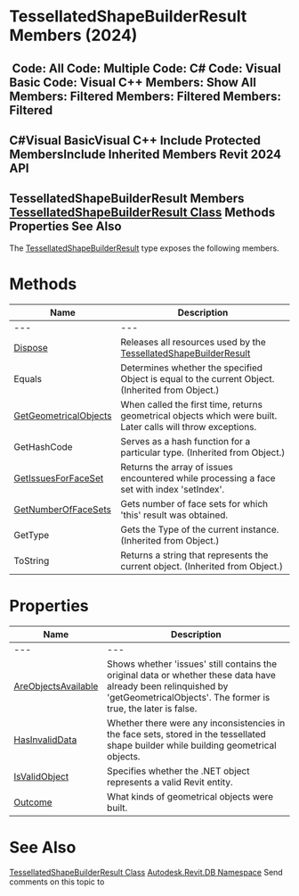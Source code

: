 # TessellatedShapeBuilderResult Members (2024)

﻿
 Code: All Code: Multiple Code: C# Code: Visual Basic Code: Visual C++  Members: Show All Members: Filtered Members: Filtered Members: Filtered   
---  
C#Visual BasicVisual C++
Include Protected MembersInclude Inherited Members
Revit 2024 API  
---  
TessellatedShapeBuilderResult Members  
[TessellatedShapeBuilderResult Class](16e1e032-d9fd-2708-0704-ed00b0b85441.md "TessellatedShapeBuilderResult Class") Methods Properties See Also  
---  
The [TessellatedShapeBuilderResult](16e1e032-d9fd-2708-0704-ed00b0b85441.md "TessellatedShapeBuilderResult Class") type exposes the following members.
# Methods
| Name | Description |
| --- | --- |
| --- | --- | --- |
| [Dispose](c6fe4067-905b-9f4a-7403-ec7ee52a5ca7.md "Dispose Method") | Releases all resources used by the [TessellatedShapeBuilderResult](16e1e032-d9fd-2708-0704-ed00b0b85441.md "TessellatedShapeBuilderResult Class") |
| Equals | Determines whether the specified Object is equal to the current Object. (Inherited from Object.) |
| [GetGeometricalObjects](3c5c4efb-8960-869f-76c0-338979e5a484.md "GetGeometricalObjects Method") | When called the first time, returns geometrical objects which were built. Later calls will throw exceptions. |
| GetHashCode | Serves as a hash function for a particular type.  (Inherited from Object.) |
| [GetIssuesForFaceSet](9063460c-2dd8-a00e-6519-8733117870cb.md "GetIssuesForFaceSet Method") | Returns the array of issues encountered while processing a face set with index 'setIndex'. |
| [GetNumberOfFaceSets](c5e36953-ef39-f868-f49b-313db8055bcc.md "GetNumberOfFaceSets Method") | Gets number of face sets for which 'this' result was obtained. |
| GetType | Gets the Type of the current instance. (Inherited from Object.) |
| ToString | Returns a string that represents the current object. (Inherited from Object.) |

# Properties
| Name | Description |
| --- | --- |
| --- | --- | --- |
| [AreObjectsAvailable](ea616568-4dc6-0ea7-8bf9-f0d91d4fca66.md "AreObjectsAvailable Property") | Shows whether 'issues' still contains the original data or whether these data have already been relinquished by 'getGeometricalObjects'. The former is true, the later is false. |
| [HasInvalidData](032f5f15-04f3-1257-14a2-2eb47d7bdf36.md "HasInvalidData Property") | Whether there were any inconsistencies in the face sets, stored in the tessellated shape builder while building geometrical objects. |
| [IsValidObject](8b8076fd-3775-a91b-40f2-fb7145028d66.md "IsValidObject Property") | Specifies whether the .NET object represents a valid Revit entity. |
| [Outcome](2da60445-35fa-81b1-e3df-e56f0ec408a1.md "Outcome Property") | What kinds of geometrical objects were built. |

# See Also
[TessellatedShapeBuilderResult Class](16e1e032-d9fd-2708-0704-ed00b0b85441.md "TessellatedShapeBuilderResult Class")
[Autodesk.Revit.DB Namespace](87546ba7-461b-c646-cbb1-2cb8f5bff8b2.md "Autodesk.Revit.DB Namespace")
Send comments on this topic to 